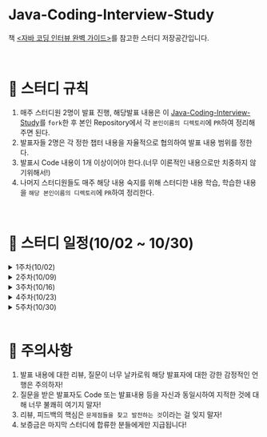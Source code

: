 # Java-Coding-Interview-Study
책 [&lt;자바 코딩 인터뷰 완벽 가이드>](http://www.kyobobook.co.kr/product/detailViewKor.laf?mallGb=KOR&ejkGb=KOR&barcode=9791157688197&orderClick=LA6)를 참고한 스터디 저장공간입니다.

<br>

# 📢 스터디 규칙
1. 매주 스터디원 2명이 발표 진행, 해당발표 내용은 이 [Java-Coding-Interview-Study](https://github.com/mooh2jj/Java-Coding-Interview-Study)를 `fork`한 후 본인 Repository에서 각 `본인이름의 디렉토리`에 `PR`하여 정리해주면 된다.
2. 발표자들 2명은 각 정한 챕터 내용을 자율적으로 협의하여 발표 내용 범위를 정한다.
3. 발표시 Code 내용이 1개 이상이어야 한다.(너무 이론적인 내용으로만 치중하지 않기위해서!)
4. 나머지 스터디원들도 매주 해당 내용 숙지를 위해 스터디한 내용 학습, 학습한 내용을 `해당 본인이름의 디렉토리`에 `PR`하여 정리한다.


<br>

# 📅 스터디 일정(10/02 ~ 10/30)

<details>
<summary>1주차(10/02)</summary>
<div markdown="1">

* 서로 자기소개 시간 가졌음
* 스터디 취지, 방향, 구성 방식 정하기

</div>
</details>

<details>
<summary>2주차(10/09)</summary>
<div markdown="1">

* 6장 객체지향 프로그래밍 발표
  - 이기우님: https://obsidian-melon-d16.notion.site/C6-033918ad19dc47cfb3cecf659c8e8605
  - 김민보님: 
     1) https://github.com/minbo2002/coding_interview_study_code
     2)  https://spectrum-splash-bed.notion.site/6-8b0a48952d7e47679a5d35aaecd1699a
</div>
</details>

<details>
<summary>3주차(10/16)</summary>
<div markdown="1">

* 7장 알고리즘의 빅 오 분석법 발표
  * 이풍혁님: https://github.com/mooh2jj/Java-Coding-Interview-Study/blob/main/%EC%9D%B4%ED%92%8D%ED%98%81/CH7%20%EB%B9%85%EC%98%A4%ED%91%9C%EA%B8%B0%EB%B2%95%2044a0ad59eef345f0b5ff7fb50db27f16.md

</div>
</details>

</details>

<details>
<summary>4주차(10/23)</summary>
<div markdown="1">

* 8장 재귀 및 동적 프로그래밍 발표
  * 최태훈님: https://github.com/mooh2jj/Java-Coding-Interview-Study/tree/main/%EC%B5%9C%ED%83%9C%ED%9B%88/chapter08
  * 마지연님


</div>
</details>

<details>
<summary>5주차(10/30)</summary>
<div markdown="1">

* 10장 문자열과 배열
  * 채지은님: https://chaegamsung.notion.site/Part-3-10-dbd2c73682924f8ca3319eb634aca982

</div>
</details>

<br>

# 🎃 주의사항

1. 발표 내용에 대한 리뷰, 질문이 너무 날카로워 해당 발표자에 대한 강한 감정적인 언행은 주의하자!
2. 질문을 받은 발표자도 Code 또는 발표내용 등을 자신과 동일시하여 지적한 것에 대해 너무 불쾌히 여기지 말자!
3. 리뷰, 피드백의 핵심은 `문제점들을 찾고 발전하는 것`이라는 걸 잊지 말자!
4. 보증금은 마지막 스터디에 합류한 분들에게만 지급됩니다!
